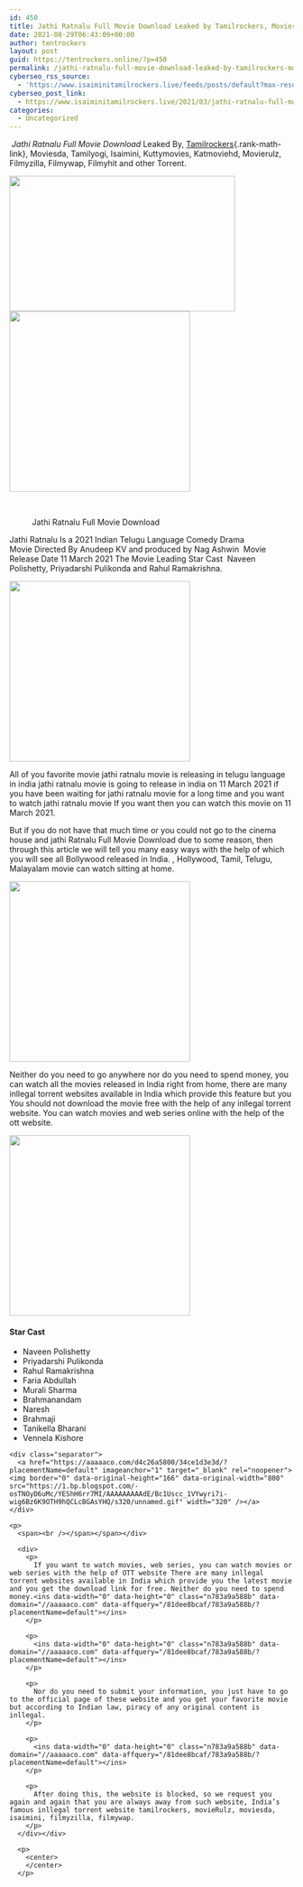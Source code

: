 ```yaml
---
id: 450
title: Jathi Ratnalu Full Movie Download Leaked by Tamilrockers, Movierulz
date: 2021-08-29T06:43:09+00:00
author: tentrockers
layout: post
guid: https://tentrockers.online/?p=450
permalink: /jathi-ratnalu-full-movie-download-leaked-by-tamilrockers-movierulz/
cyberseo_rss_source:
  - 'https://www.isaiminitamilrockers.live/feeds/posts/default?max-results=150&start-index=151'
cyberseo_post_link:
  - https://www.isaiminitamilrockers.live/2021/03/jathi-ratnalu-full-movie-download.html
categories:
  - Uncategorized
---
```

<meta content="&nbsp; Jathi Ratnalu Full Movie Download &nbsp;Leaked By, &nbsp; Tamilrockers , Moviesda, Tamilyogi, Isaimini, Kuttymovies, Katmoviehd, Movierulz, Filmyzil..." name="twitter:description" />

  


<center>
</center>

  
<ins data-width="0" data-height="0" class="n783a9a588b" data-domain="//aaaaaco.com" data-affquery="/81dee8bcaf/783a9a588b/?placementName=default"></ins>

&nbsp;_<span>Jathi Ratnalu Full Movie Download</span>_<span>&nbsp;Leaked By,</span><span>&nbsp;</span>[Tamilrockers](http://www.tamilrockers.co.nz/){.rank-math-link}<span>, Moviesda, Tamilyogi, Isaimini, Kuttymovies, Katmoviehd, Movierulz, Filmyzilla, Filmywap, Filmyhit and other Torrent.</span><ins data-width="0" data-height="0" class="n783a9a588b" data-domain="//aaaaaco.com" data-affquery="/81dee8bcaf/783a9a588b/?placementName=default"></ins>

<ins data-width="0" data-height="0" class="n783a9a588b" data-domain="//aaaaaco.com" data-affquery="/81dee8bcaf/783a9a588b/?placementName=default"></ins>

<div class="separator">
  <a href="https://1.bp.blogspot.com/-SMxKa3fscj8/YESgk-O1AjI/AAAAAAAAAco/i6k44V52jB8cqEWcZLjhWpN1TIlcfscCgCLcBGAsYHQ/s1200/600d078b650d8.jpg" imageanchor="1"><img loading="lazy" border="0" data-original-height="900" data-original-width="1200" height="240" src="https://1.bp.blogspot.com/-SMxKa3fscj8/YESgk-O1AjI/AAAAAAAAAco/i6k44V52jB8cqEWcZLjhWpN1TIlcfscCgCLcBGAsYHQ/w400-h240/600d078b650d8.jpg" width="400" /></a>
</div>



<div class="separator">
  <a href="https://aaaaaco.com/d4c26a5800/34ce1d3e3d/?placementName=default" imageanchor="1" target="_blank" rel="noopener"><img border="0" data-original-height="166" data-original-width="800" src="https://1.bp.blogspot.com/-ieOl1Srt-y8/YESgyq1AoZI/AAAAAAAAAcs/urtNaDkoXv0RCPWHWREgOAjnJJu6XLgywCLcBGAsYHQ/s320/unnamed.gif" width="320" /></a>
</div>

<span><br /></span><ins data-width="0" data-height="0" class="n783a9a588b" data-domain="//aaaaaco.com" data-affquery="/81dee8bcaf/783a9a588b/?placementName=default"></ins>

<div>
  <figure class="wp-block-image size-large"><figcaption>Jathi Ratnalu Full Movie Download</figcaption></figure> 
  
  <p>
    Jathi Ratnalu Is a 2021 Indian Telugu Language Comedy Drama Movie&nbsp;<span>Directed By&nbsp;Anudeep KV</span>&nbsp;and produced by&nbsp;<span>Nag Ashwin</span>&nbsp; Movie Release Date&nbsp;<span>11 March 2021</span>&nbsp;The Movie Leading Star Cast &nbsp;Naveen Polishetty,&nbsp;Priyadarshi Pulikonda&nbsp;and&nbsp;Rahul Ramakrishna.<ins data-width="0" data-height="0" class="n783a9a588b" data-domain="//aaaaaco.com" data-affquery="/81dee8bcaf/783a9a588b/?placementName=default"></ins>
  </p>
  
  <div class="separator">
    <a href="https://aaaaaco.com/d4c26a5800/34ce1d3e3d/?placementName=default" imageanchor="1" target="_blank" rel="noopener"><img border="0" data-original-height="166" data-original-width="800" src="https://1.bp.blogspot.com/-2Piv3YCfZwo/YESg57-P_TI/AAAAAAAAAc0/1DL7AZ8hsco7pSqlog-GHcGwMTAwRY9EwCLcBGAsYHQ/s320/unnamed.gif" width="320" /></a>
  </div>
  
  <p>
    All of you favorite movie jathi ratnalu movie is releasing in telugu language in india jathi ratnalu movie is going to release in india on 11 March 2021 if you have been waiting for jathi ratnalu movie for a long time and you want to watch jathi ratnalu movie If you want then you can watch this movie on 11 March 2021.<ins data-width="0" data-height="0" class="n783a9a588b" data-domain="//aaaaaco.com" data-affquery="/81dee8bcaf/783a9a588b/?placementName=default"></ins>
  </p>
  
  <p>
    <ins data-width="0" data-height="0" class="n783a9a588b" data-domain="//aaaaaco.com" data-affquery="/81dee8bcaf/783a9a588b/?placementName=default"></ins>
  </p>
  
  <p>
    But if you do not have that much time or you could not go to the cinema house and&nbsp;<span>jathi Ratnalu Full Movie Download</span>&nbsp;due to some reason, then through this article we will tell you many easy ways with the help of which you will see all Bollywood released in India. , Hollywood, Tamil, Telugu, Malayalam movie can watch sitting at home.<ins data-width="0" data-height="0" class="n783a9a588b" data-domain="//aaaaaco.com" data-affquery="/81dee8bcaf/783a9a588b/?placementName=default"></ins>
  </p>
  
  <div class="separator">
    <a href="https://aaaaaco.com/d4c26a5800/34ce1d3e3d/?placementName=default" imageanchor="1" target="_blank" rel="noopener"><img border="0" data-original-height="166" data-original-width="800" src="https://1.bp.blogspot.com/-FsIi_gGr2oA/YESg9_D1D4I/AAAAAAAAAc4/zFyKZ7itZtsN5NBCSudO0dmlwBDIGJVoQCLcBGAsYHQ/s320/unnamed.gif" width="320" /></a>
  </div>
  
  <p>
    Neither do you need to go anywhere nor do you need to spend money, you can watch all the movies released in India right from home, there are many inllegal torrent websites available in India which provide this feature but you You should not download the movie free with the help of any inllegal torrent website. You can watch movies and web series online with the help of the ott website.
  </p>
  
  <div class="separator">
    <a href="https://aaaaaco.com/d4c26a5800/34ce1d3e3d/?placementName=default" imageanchor="1" target="_blank" rel="noopener"><img border="0" data-original-height="166" data-original-width="800" src="https://1.bp.blogspot.com/-6WgcjAI_MPA/YEShBRaN1EI/AAAAAAAAAc8/aqsJJ-Ao_BYIsERIKErKP3VklhIsdN1GwCLcBGAsYHQ/s320/unnamed.gif" width="320" /></a>
  </div>
  
  <p>
  </p>
  
  <h4>
    <span class="ez-toc-section" id="Star_Cast"></span><span>Star Cast&nbsp;</span><span class="ez-toc-section-end"></span>
  </h4>
  
  <ul>
    <li>
      Naveen Polishetty&nbsp;
    </li>
    <li>
      Priyadarshi Pulikonda
    </li>
    <li>
      Rahul Ramakrishna
    </li>
    <li>
      Faria Abdullah&nbsp;
    </li>
    <li>
      Murali Sharma
    </li>
    <li>
      Brahmanandam&nbsp;
    </li>
    <li>
      Naresh
    </li>
    <li>
      Brahmaji
    </li>
    <li>
      Tanikella Bharani
    </li>
    <li>
      Vennela Kishore
    </li>
  </ul>
  
  <div>
    <span></p> 
    
    <div class="separator">
      <a href="https://aaaaaco.com/d4c26a5800/34ce1d3e3d/?placementName=default" imageanchor="1" target="_blank" rel="noopener"><img border="0" data-original-height="166" data-original-width="800" src="https://1.bp.blogspot.com/-osTNOyD6uMc/YEShH6rr7MI/AAAAAAAAAdE/Bc1Uscc_1VYwyri7i-wig6Bz6K9OTH9hQCLcBGAsYHQ/s320/unnamed.gif" width="320" /></a>
    </div>
    
    <p>
      <span><br /></span></span></div> 
      
      <div>
        <p>
          If you want to watch movies, web series, you can watch movies or web series with the help of OTT website There are many inllegal torrent websites available in India which provide you the latest movie and you get the download link for free. Neither do you need to spend money.<ins data-width="0" data-height="0" class="n783a9a588b" data-domain="//aaaaaco.com" data-affquery="/81dee8bcaf/783a9a588b/?placementName=default"></ins>
        </p>
        
        <p>
          <ins data-width="0" data-height="0" class="n783a9a588b" data-domain="//aaaaaco.com" data-affquery="/81dee8bcaf/783a9a588b/?placementName=default"></ins>
        </p>
        
        <p>
          Nor do you need to submit your information, you just have to go to the official page of these website and you get your favorite movie but according to Indian law, piracy of any original content is inllegal.
        </p>
        
        <p>
          <ins data-width="0" data-height="0" class="n783a9a588b" data-domain="//aaaaaco.com" data-affquery="/81dee8bcaf/783a9a588b/?placementName=default"></ins>
        </p>
        
        <p>
          After doing this, the website is blocked, so we request you again and again that you are always away from such website, India’s famous inllegal torrent website tamilrockers, movieRulz, moviesda, isaimini, filmyzilla, filmywap.
        </p>
      </div></div> 
      
      <p>
        <center>
        </center>
      </p>